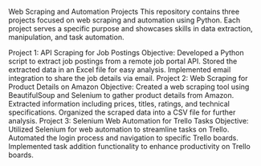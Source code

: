 Web Scraping and Automation Projects
This repository contains three projects focused on web scraping and automation using Python. Each project serves a specific purpose and showcases skills in data extraction, manipulation, and task automation.

Project 1: API Scraping for Job Postings
Objective:
Developed a Python script to extract job postings from a remote job portal API.
Stored the extracted data in an Excel file for easy analysis.
Implemented email integration to share the job details via email.
Project 2: Web Scraping for Product Details on Amazon
Objective:
Created a web scraping tool using BeautifulSoup and Selenium to gather product details from Amazon.
Extracted information including prices, titles, ratings, and technical specifications.
Organized the scraped data into a CSV file for further analysis.
Project 3: Selenium Web Automation for Trello Tasks
Objective:
Utilized Selenium for web automation to streamline tasks on Trello.
Automated the login process and navigation to specific Trello boards.
Implemented task addition functionality to enhance productivity on Trello boards.
